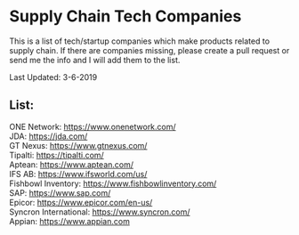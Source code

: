 # Supply Chain Tech Companies

This is a list of tech/startup companies which make products related to supply chain. If there are companies missing, please create a pull request or send me the info and I will add them to the list.

Last Updated: 3-6-2019

## List:<br/>
ONE Network: https://www.onenetwork.com/<br/>
JDA: https://jda.com/<br/>
GT Nexus: https://www.gtnexus.com/<br/>
Tipalti: https://tipalti.com/<br/>
Aptean: https://www.aptean.com/<br/>
IFS AB: https://www.ifsworld.com/us/<br/>
Fishbowl Inventory: https://www.fishbowlinventory.com/<br/>
SAP: https://www.sap.com/<br/>
Epicor: https://www.epicor.com/en-us/<br/>
Syncron International: https://www.syncron.com/<br/>
Appian: https://www.appian.com<br/>

